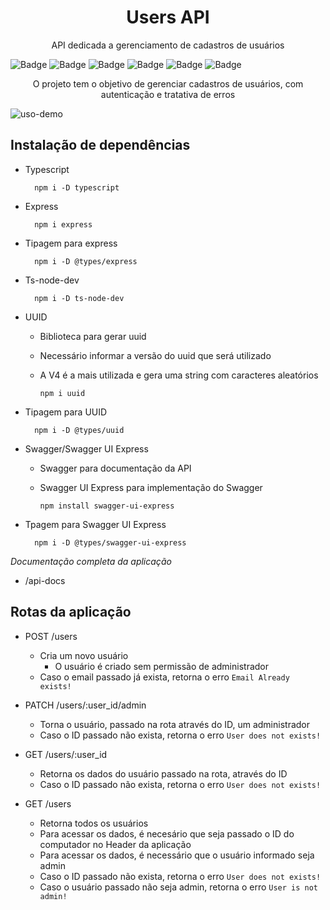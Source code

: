 <h1 align="center">Users API</h1>

<p align="center">API dedicada a gerenciamento de cadastros de usuários</p>

![Badge](https://img.shields.io/badge/Version-1.0.0-yellow?style=for-the-badge&logo=ghost)
![Badge](https://img.shields.io/badge/Typescript-^4.9.5-blue?style=for-the-badge&logo=ghost)
![Badge](https://img.shields.io/badge/Swagger_ui_express-^4.6.0-brightgreen?style=for-the-badge&logo=ghost)
![Badge](https://img.shields.io/badge/Express-^4.18.2-lightgrey?style=for-the-badge&logo=ghost)
![Badge](https://img.shields.io/badge/License-MIT-brightgreen?style=for-the-badge&logo=ghost)
![Badge](https://img.shields.io/badge/Status-Finished-brightgreen?style=for-the-badge&logo=ghost)

<p align="center">O projeto tem o objetivo de gerenciar cadastros de usuários, com autenticação e tratativa de erros</p>

![uso-demo](assets/2023-01-18%2021-17-24.gif)

## Instalação de dependências

- Typescript

        npm i -D typescript

- Express

        npm i express

- Tipagem para express

        npm i -D @types/express
        
- Ts-node-dev

        npm i -D ts-node-dev

- UUID

  - Biblioteca para gerar uuid

  - Necessário informar a versão do uuid que será utilizado

  - A V4 é a mais utilizada e gera uma string com caracteres aleatórios

        npm i uuid

- Tipagem para UUID

        npm i -D @types/uuid

- Swagger/Swagger UI Express

  - Swagger para documentação da API
  
  - Swagger UI Express para implementação do Swagger

        npm install swagger-ui-express

- Tpagem para Swagger UI Express

        npm i -D @types/swagger-ui-express

*Documentação completa da aplicação*

- /api-docs

## Rotas da aplicação

- POST /users
    - Cria um novo usuário
        - O usuário é criado sem permissão de administrador
    - Caso o email passado já exista, retorna o erro `Email Already exists!`

- PATCH /users/:user_id/admin
    - Torna o usuário, passado na rota através do ID, um administrador
    - Caso o ID passado não exista, retorna o erro `User does not exists!`

- GET /users/:user_id
    - Retorna os dados do usuário passado na rota, através do ID
    - Caso o ID passado não exista, retorna o erro `User does not exists!`

- GET /users
    - Retorna todos os usuários
    - Para acessar os dados, é necesário que seja passado o ID do computador no Header da aplicação
    - Para acessar os dados, é necessário que o usuário informado seja admin
    - Caso o ID passado não exista, retorna o erro `User does not exists!`
    - Caso o usuário passado não seja admin, retorna o erro `User is not admin!`
